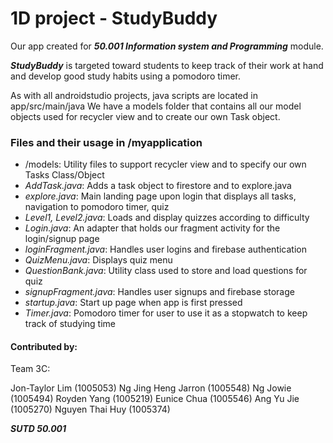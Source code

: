 # 1D project - StudyBuddy
Our app created for ***50.001 Information system and Programming*** module. 

***StudyBuddy*** is targeted toward students to keep track of their work at hand and develop good study habits using a pomodoro timer.


As with all androidstudio projects, java scripts are located in app/src/main/java
We have a models folder that contains all our model objects used for recycler view and to create our own Task object.


### Files and their usage in /myapplication
- /models: Utility files to support recycler view and to specify our own Tasks Class/Object
- *AddTask.java*: Adds a task object to firestore and to explore.java
- *explore.java*: Main landing page upon login that displays all tasks, navigation to pomodoro timer, quiz
- *Level1, Level2.java*: Loads and display quizzes according to difficulty
- *Login.java*: An adapter that holds our fragment activity for the login/signup page
- *loginFragment.java*: Handles user logins and firebase authentication
- *QuizMenu.java*: Displays quiz menu
- *QuestionBank.java*: Utility class used to store and load questions for quiz
- *signupFragment.java*: Handles user signups and firebase storage
- *startup.java*: Start up page when app is first pressed
- *Timer.java*: Pomodoro timer for user to use it as a stopwatch to keep track of studying time


#### Contributed by:

Team 3C:

Jon-Taylor Lim (1005053)
Ng Jing Heng Jarron (1005548)
Ng Jowie (1005494)
Royden Yang (1005219)
Eunice Chua (1005546)
Ang Yu Jie (1005270)
Nguyen Thai Huy (1005374)

***SUTD 50.001***
